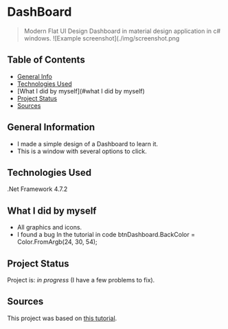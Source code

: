 # DashBoard 
> Modern Flat UI Design Dashboard in material design application in c# windows.
![Example screenshot](./img/screenshot.png

## Table of Contents
* [General Info](#general-information)
* [Technologies Used](#technologies-used)
* [What I did by myself](#what I did by myself)
* [Project Status](#project-status)
* [Sources](#sources)

## General Information
- I made a simple design of a Dashboard to learn it.
- This is a window with several options to click.

## Technologies Used
.Net Framework 4.7.2

## What I did by myself
- All graphics and icons.
- I found a bug
  In the tutorial in code btnDashboard.BackColor = Color.FromArgb(24, 30, 54);


## Project Status
Project is: _in progress_ (I have a few problems to fix).

## Sources
This project was based on [this tutorial](https://www.youtube.com/watch?v=vYDyGxoq9JU&list=WL&index=10).
